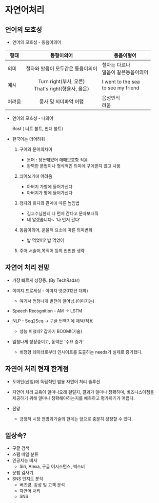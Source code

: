 # 자연어처리

## 언어의 모호성

- 언어의 모호성 - 동음이의어

| 형태   |                       동형이의어                       | 동음이형어                               |
| ------ | :----------------------------------------------------: | ---------------------------------------- |
| 의미   |           철자와 발음이 모두같은 동음이의어            | 철자는 다르나<br />발음이 같은동음이의어 |
| 예시   | Turn right(부사, 오른)<br />That's right(형용사, 옳은) | I went to the sea<br />to see my friend  |
| 어려움 |                 품사 및 의미파악 어렵                  | 음성인식 <br />려움                      |

- 언어의 모호성 - 다의어

  Bost ( 너트 볼트,  썬더 볼트)



- 한국어는 더어려워

  1. 구어와 문어의차이

     - 문어 : 정돈돼있어 애매모호함 적음
     - 완벽한 문법이나 형식적인 의미에 구에받지 않고 사용

     

  2. 띄어쓰기에 어려움

     - 아버지 가방에 들어가신다
     - 아버지가 방에 들어가신다

     

  3. 청자와 화자의 관계에 따른 높임법

     - 김교수님한테 나 먼저 간다고 문자보내줘
     - 네 알겠습니다~ '나 먼저 간다'

  1. 동음이의어, 운율적 요소에 따른 의미변화
     - 밥 먹었어? 밥 먹었어
  2. 주어,서술어,목적어 등의 빈번한 생략





## 자연어 처리 전망

- 가장 빠르게 성장중..(By TechRadar)



- 이미지 프로세싱 - 이미지 넷(2012년 대회)

  - 여기서 엄청나게 발전이 일어남.(이미지는)

- Speech Recognition - AM -> LSTM

  

- NLP - Seq2Seq -> 구글 번역기에 채택/적용

  - 성능 미쳤네? 갑자기 BOOM!(기술)

- 엄청나게 성장중이고, 동력은 '수요 증가'

  - 비정형 데이터로부터 인사이트를 도출하는 needs가 실제로 증가했다.



## 자연어 처리 현재 한계점

- 도메인(산업)에 독립적인 범용 자연어 처리 솔루션 
- 자연어 처리 교육이 얼마나오래 걸릴지, 결과가 얼마나 정확하며, 비즈니스이점을 제공하기 위해 얼마나 정확해야하는지를 예측하고 평가하기가 어렵다.



- 전망
  - 긍정적 시장 전망과기술의 한계는 앞으로 충분히 성장할 수 있다.



## 일상속?

- 구글 검색
- 스팸 메일 분류
- 인공지능 비서
  - Siri, Alexa, 구글 어시스턴스, 빅스비
- 문법 검사기
- SNS 인지도 분석
  - 버즈량, 감성 및 고객 분석
  - 자연어 처리
  - SNS







